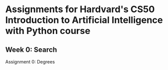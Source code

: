 # Assignments for Hardvard's CS50 Introduction to Artificial Intelligence with Python course

## Week 0: Search
Assignment 0: Degrees